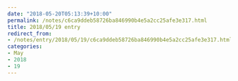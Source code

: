 ```yaml
---
date: "2018-05-20T05:13:39+10:00"
permalink: /notes/c6ca9ddeb58726ba846990b4e5a2cc25afe3e317.html
title: 2018/05/19 entry
redirect_from:
- /notes/entry/2018/05/19/c6ca9ddeb58726ba846990b4e5a2cc25afe3e317.html
categories:
- May
- 2018
- 19
---
```

